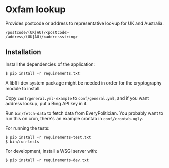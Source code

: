 Oxfam lookup
============

Provides postcode or address to representative lookup for UK and Australia.

    /postcode/(UK|AU)/<postcode>
    /address/(UK|AU)/<addressstring>

Installation
------------

Install the dependencies of the application:

    $ pip install -r requirements.txt

A libffi-dev system package might be needed in order for the cryptography
module to install.

Copy `conf/general.yml-example` to `conf/general.yml`, and if you want address
lookup, put a Bing API key in it.

Run `bin/fetch-data` to fetch data from EveryPolitician. You probably want to
run this on cron, there's an example crontab in `conf/crontab.ugly`.

For running the tests:

    $ pip install -r requirements-test.txt
    $ bin/run-tests

For development, install a WSGI server with:

    $ pip install -r requirements-dev.txt
